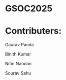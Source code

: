 # GSOC2025




  # Contributers:
<div>
  <p> Gaurav Panda </p>

  <p> Binith Kumar </p>
  
  <p> Nitin Nandan </p>
  
  <p> Sourav Sahu </p>
</div>

